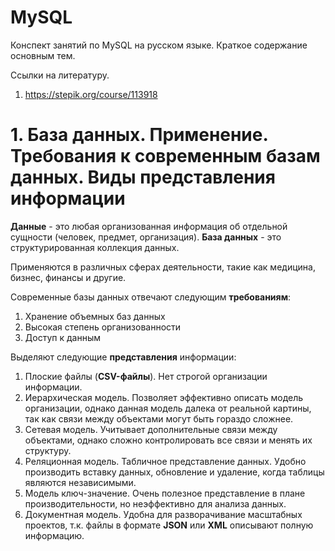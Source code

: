 # MySQL
Конспект занятий по MySQL на русском языке. Краткое содержание основным тем.

Ссылки на литературу.

1. https://stepik.org/course/113918

# 1. База данных. Применение. Требования к современным базам данных. Виды представления информации

**Данные** - это любая организованная информация об отдельной сущности (человек, предмет, организация).
**База данных** - это структурированная коллекция данных.

Применяются в различных сферах деятельности, такие как медицина, бизнес, финансы и другие.

Современные базы данных отвечают следующим **требованиям**:

1. Хранение объемных баз данных
2. Высокая степень организованности
3. Доступ к данным

Выделяют следующие **представления** информации:

1. Плоские файлы (**CSV-файлы**). Нет строгой организации информации.
2. Иерархическая модель. Позволяет эффективно описать модель организации, однако данная модель далека от реальной картины, так как связи между объектами могут быть гораздо сложнее.
3. Сетевая модель. Учитывает дополнительные связи между объектами, однако сложно контролировать все связи и менять их структуру.
4. Реляционная модель. Табличное представление данных. Удобно производить вставку данных, обновление и удаление, когда таблицы являются независимыми.
5. Модель ключ-значение. Очень полезное представление в плане производительности, но неэффективно для анализа данных.
6. Документная модель. Удобна для разворачивание масштабных проектов, т.к. файлы в формате **JSON** или **XML** описывают полную информацию.

